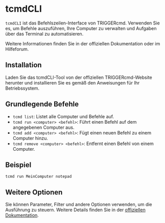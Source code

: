 # tcmdCLI

`tcmdCLI` ist das Befehlszeilen-Interface von TRIGGERcmd. Verwenden Sie es, um Befehle auszuführen, Ihre Computer zu verwalten und Aufgaben über das Terminal zu automatisieren.

Weitere Informationen finden Sie in der offiziellen Dokumentation oder im Hilfeforum.

## Installation

Laden Sie das tcmdCLI-Tool von der offiziellen TRIGGERcmd-Website herunter und installieren Sie es gemäß den Anweisungen für Ihr Betriebssystem.

## Grundlegende Befehle

* `tcmd list`: Listet alle Computer und Befehle auf.
* `tcmd run <computer> <befehl>`: Führt einen Befehl auf dem angegebenen Computer aus.
* `tcmd add <computer> <befehl>`: Fügt einen neuen Befehl zu einem Computer hinzu.
* `tcmd remove <computer> <befehl>`: Entfernt einen Befehl von einem Computer.

## Beispiel

```
tcmd run MeinComputer notepad
```

## Weitere Optionen

Sie können Parameter, Filter und andere Optionen verwenden, um die Ausführung zu steuern. Weitere Details finden Sie in der [offiziellen Dokumentation](https://www.triggercmd.com).
